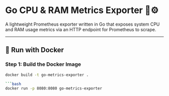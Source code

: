 # Go CPU & RAM Metrics Exporter 🧠⚙️

A lightweight Prometheus exporter written in Go that exposes system CPU and RAM usage metrics via an HTTP endpoint for Prometheus to scrape.

---

## 🐳 Run with Docker

### Step 1: Build the Docker Image

```bash
docker build -t go-metrics-exporter .

```bash
docker run -p 8080:8080 go-metrics-exporter
